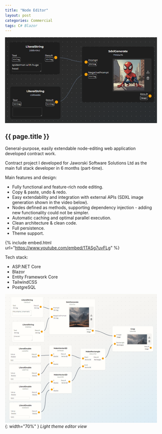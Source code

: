 ```yaml
---
title: "Node Editor"
layout: post
categories: Commercial
tags: C# Blazor
---
```


![Node Editor Thumbnail](/assets/img/node-editor/NodeEditor.png)

<h2>{{ page.title }}</h2>

General-purpose, easily extendable node-editing web application developed contract work.


Contract project I developed for Jaworski Software Solutions Ltd as the main full stack developer in 6 months
(part-time).

Main features and design:
- Fully functional and feature-rich node editing.
- Copy & paste, undo & redo.
- Easy extendability and integration with external APIs (SDXL image generation shown in the video below).
- Nodes defined as methods, supporting dependency injection - adding new functionality could not be simpler.
- Automatic caching and optimal parallel execution.
- Clean architecture & clean code.
- Full persistence.
- Theme support.

{% include embed.html url="https://www.youtube.com/embed/1TASg7uvFLg" %}

Tech stack:
- ASP.NET Core
- Blazor
- Entity Framework Core
- TailwindCSS
- PostgreSQL

![Node Editor Thumbnail](/assets/img/node-editor/light-theme.png){: width="70%" }
*Light theme editor view*